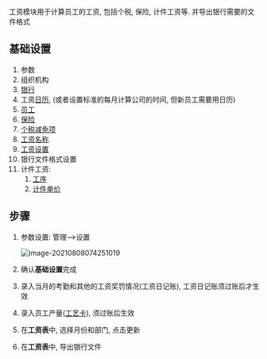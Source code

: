 工资模块用于计算员工的工资, 包括个税, 保险, 计件工资等.  并导出银行需要的文件格式

## 基础设置

1. 参数
2. 组织机构
3. [银行](../Financial/bank.md)
4. 工资[日历](../../Production/Calendars.md), (或者设置标准的每月计算公司的时间, 但新员工需要用日历)
5. [员工](../Employees.md)
6. [保险](Insurances.md)
7. [个税减免项](TaxExemptions.md)
8. [工资名称](SalaryName.md)
9. [工资设置](PayrollItem.md)
10. 银行文件格式设置
11. 计件工资:
    1. [工序](../../Production/Operations.md)
    2. [计件单价](PieceworkPrice.md)

## 步骤

1. 参数设置: 管理-->设置
   
   ![image-20210808074251019](C:\Users\ju\Docs\zh-Hans\HR\Payroll\image-20210808074251019.png)

2. 确认**基础设置**完成

3. 录入当月的考勤和其他的工资奖罚情况(工资日记账), 工资日记账须过账后才生效

4. 录入员工产量([工艺卡](../../Production/ProdRouteJournal.md)), 须过账后生效

5. 在**工资表**中, 选择月份和部门, 点击更新

6. 在**工资表**中, 导出银行文件
